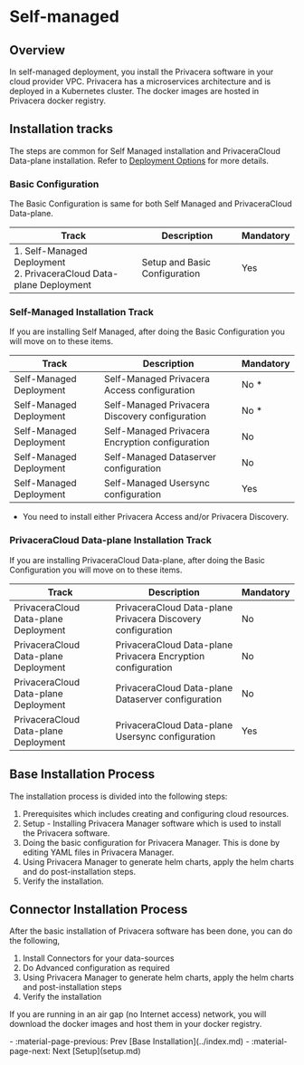 # Self-managed

## Overview
In self-managed deployment, you install the Privacera software in your cloud provider VPC. Privacera
has a microservices architecture and is deployed in a Kubernetes cluster. The docker images are 
hosted in Privacera docker registry.

## Installation tracks

The steps are common for Self Managed installation and PrivaceraCloud Data-plane installation. 
Refer to [Deployment Options](../../deployment-options/index.md) for more details.

### Basic Configuration

The Basic Configuration is same for both Self Managed and PrivaceraCloud Data-plane.

| Track                                                                 | Description                   | Mandatory |
|-----------------------------------------------------------------------|-------------------------------|-----------|
| 1. Self-Managed Deployment<br>2. PrivaceraCloud Data-plane Deployment | Setup and Basic Configuration | Yes       |


### Self-Managed Installation Track

If you are installing Self Managed, after doing the Basic Configuration  you will move on to these items.

| Track | Description                                    | Mandatory |
| --- |------------------------------------------------|-----------|
| Self-Managed Deployment  | Self-Managed Privacera Access configuration    | No *      |
| Self-Managed Deployment  | Self-Managed Privacera Discovery configuration | No *      |
| Self-Managed Deployment  | Self-Managed Privacera Encryption configuration | No        |
| Self-Managed Deployment  | Self-Managed Dataserver configuration          | No        |
| Self-Managed Deployment  | Self-Managed Usersync configuration            | Yes       |

* You need to install either Privacera Access and/or Privacera Discovery.

### PrivaceraCloud Data-plane Installation Track

If you are installing PrivaceraCloud Data-plane, after doing the Basic Configuration  you will move on to these items.

| Track | Description | Mandatory |
| --- |------------------------------------------------------------------------------------------------------------------------------------------------------------------------------------------------------------------------------------------------------------------------------------------|-----------|
| PrivaceraCloud Data-plane Deployment  | PrivaceraCloud Data-plane Privacera Discovery configuration | No        |
| PrivaceraCloud Data-plane Deployment  | PrivaceraCloud Data-plane Privacera Encryption configuration | No        |
| PrivaceraCloud Data-plane Deployment  | PrivaceraCloud Data-plane Dataserver configuration | No        |
| PrivaceraCloud Data-plane Deployment  | PrivaceraCloud Data-plane Usersync configuration | Yes       |

## Base Installation Process 

The installation process is divided into the following steps:

1. Prerequisites which includes creating and configuring cloud resources.
2. Setup - Installing Privacera Manager software which is used to install the Privacera software.
3. Doing the basic configuration for Privacera Manager. This is done by editing YAML files in Privacera Manager.
4. Using Privacera Manager to generate helm charts, apply the helm charts and do post-installation steps.
5. Verify the installation.

## Connector Installation Process 

After the basic installation of Privacera software has been done, you can do the following,

1. Install Connectors for your data-sources
2. Do Advanced configuration as required
3. Using Privacera Manager to generate helm charts, apply the helm charts and post-installation steps
4. Verify the installation

If you are running in an air gap (no Internet access) network, you will download the docker images
and host them in your docker registry.

<div class="grid cards" markdown>
-   :material-page-previous: Prev [Base Installation](../index.md)
-   :material-page-next: Next [Setup](setup.md)
</div>
